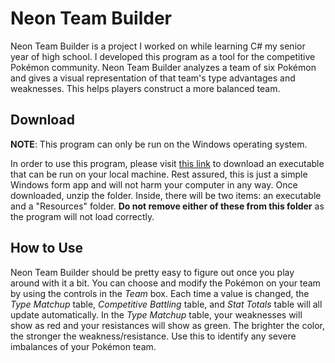 # Neon Team Builder
Neon Team Builder is a project I worked on while learning C# my senior year of high school. I developed this program as a tool for the competitive Pokémon community. Neon Team Builder analyzes a team of six Pokémon and gives a visual representation of that team's type advantages and weaknesses. This helps players construct a more balanced team.

## Download
**NOTE**: This program can only be run on the Windows operating system.

In order to use this program, please visit [this link](http://tylerhendrickson.me/downloads/NeonTeamBuilder.zip) to download an executable that can be run on your local machine. Rest assured, this is just a simple Windows form app and will not harm your computer in any way. Once downloaded, unzip the folder. Inside, there will be two items: an executable and a "Resources" folder. **Do not remove either of these from this folder** as the program will not load correctly.

## How to Use
Neon Team Builder should be pretty easy to figure out once you play around with it a bit. You can choose and modify the Pokémon on your team by using the controls in the *Team* box. Each time a value is changed, the *Type Matchup* table, *Competitive Battling* table, and *Stat Totals* table will all update automatically. In the *Type Matchup* table, your weaknesses will show as red and your resistances will show as green. The brighter the color, the stronger the weakness/resistance. Use this to identify any severe imbalances of your Pokémon team.
